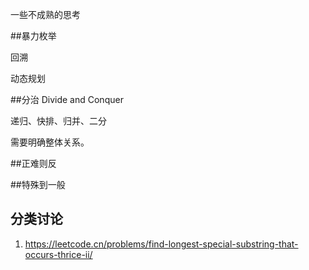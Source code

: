 一些不成熟的思考



##暴力枚举

回溯

动态规划





##分治 Divide and Conquer

递归、快排、归并、二分

需要明确整体关系。  







##正难则反





##特殊到一般





## 分类讨论

1. https://leetcode.cn/problems/find-longest-special-substring-that-occurs-thrice-ii/

